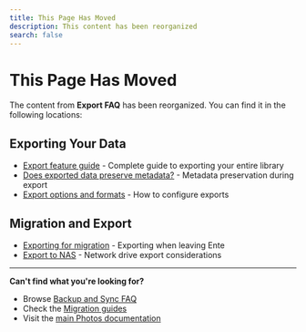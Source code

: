 ```yaml
---
title: This Page Has Moved
description: This content has been reorganized
search: false
---
```


# This Page Has Moved

The content from **Export FAQ** has been reorganized. You can find it in the following locations:

## Exporting Your Data

- [Export feature guide](/photos/features/backup-and-sync/export) - Complete guide to exporting your entire library
- [Does exported data preserve metadata?](/photos/faq/metadata-and-editing) - Metadata preservation during export
- [Export options and formats](/photos/faq/backup-and-sync) - How to configure exports

## Migration and Export

- [Exporting for migration](/photos/migration/export/) - Exporting when leaving Ente
- [Export to NAS](/photos/faq/troubleshooting#nas) - Network drive export considerations

---

**Can't find what you're looking for?**

- Browse [Backup and Sync FAQ](/photos/faq/backup-and-sync)
- Check the [Migration guides](/photos/migration/)
- Visit the [main Photos documentation](/photos/)
